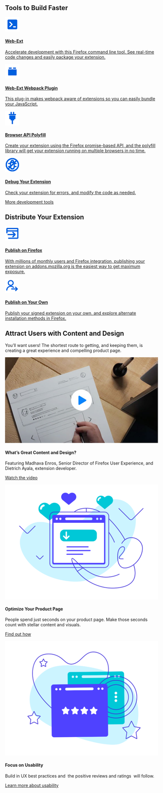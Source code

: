 <!-- Section Intro -->
<div class="panel section-intro bg-dark bg-alt2">
<div class="grid-container grid-x grid-padding-x align-center tiles-outside">
<div class="cell small-12 medium-8 large-6 text-center" markdown="1">

## Tools to Build Faster

</div>
</div>
<div class="grid-container grid-x grid-padding-x tiles-container">

<!-- Tile 1 -->
<a href="https://developer.mozilla.org/en-US/docs/Mozilla/Add-ons/WebExtensions/Getting_started_with_web-ext" class="cell small-12 medium-6 tile-compact tile-block-link">
<div class="block-link" markdown="1">

![Web-Ext](assets/img/icons/web-ext.svg "Web-Ext")

#### Web-Ext

Accelerate development with this Firefox command line tool. See real-time code changes and easily package your extension.

</div>
</a>
<!-- END: Tile 1 -->

<!-- Tile 2 -->
<a href="https://github.com/hiikezoe/web-ext-webpack-plugin/blob/master/README.md" class="cell small-12 medium-6 tile-compact tile-block-link">
<div class="block-link" markdown="1">

![Web-Ext Webpack Plugin](assets/img/icons/plugin.svg "Web-Ext Webpack Plugin")

#### Web-Ext Webpack Plugin

This plug-in makes webpack aware of extensions so you can easily bundle your JavaScript.

</div>
</a>
<!-- END: Tile 2 -->

<!-- Tile 3 -->
<a href="https://github.com/mozilla/webextension-polyfill" class="cell small-12 medium-6 tile-compact tile-block-link">
<div class="block-link" markdown="1">

![Browser API Polyfill](assets/img/icons/browser-api.svg "Browser API Polyfill")

#### Browser API Polyfill

Create your extension using the Firefox promise-based API, and the polyfill library will get your extension running on multiple browsers in no time.

</div>
</a>
<!-- END: Tile 3 -->

<!-- Tile 4 -->
<a href="https://developer.mozilla.org/docs/Mozilla/Add-ons/WebExtensions/Debugging" class="cell small-12 medium-6 tile-compact tile-block-link">
<div class="block-link" markdown="1">

![Debug Your Extension](assets/img/icons/debug.svg "Debug Your Extension")

#### Debug Your Extension

Check your extension for errors, and modify the code as needed.

</div>
</a>
<!-- END: Tile 4 -->

</div>
<div class="grid-container grid-x grid-padding-x align-center tiles-outside">
<div class="cell small-12 medium-8 large-6 text-center" markdown="1">

[More development tools](https://developer.mozilla.org/en-US/docs/Mozilla/Add-ons/WebExtensions/Development_Tools)

</div>
</div>
</div>
<!-- END: Section Intro -->


<!-- Section Tiles -->
<div class="section-tiles bg-grey">
<div class="tiles-outside">
<div class="grid-container grid-x grid-padding-x align-center">
<div class="cell small-12 medium-8 large-6 text-center" markdown="1">

## Distribute Your Extension

</div>
</div>
</div>
<div class="tiles-container">
<div class="grid-container grid-x grid-padding-x align-center">

<!-- Tile 1 -->
<a href="https://developer.mozilla.org/en-US/docs/Mozilla/Add-ons/Distribution" class="cell small-12 medium-6 tile-compact tile-block-link">
<div class="block-link" markdown="1">

![Publish on Firefox](assets/img/icons/publish-on-firefox.svg "Publish on Firefox")

#### Publish on Firefox

With millions of monthly users and Firefox integration, publishing your extension on addons.mozilla.org is the easiest way to get maximum exposure.

</div>
</a>
<!-- END: Tile 1 -->

<!-- Tile 2 -->
<a href="https://developer.mozilla.org/en-US/docs/Mozilla/Add-ons/WebExtensions/Alternative_distribution_options" class="cell small-12 medium-6 tile-compact tile-block-link">
<div class="block-link" markdown="1">

![Publish on Your Own](assets/img/icons/publish-on-own.svg "Publish on Your Own")

#### Publish on Your Own

Publish your signed extension on your own, and explore alternate installation methods in Firefox.

</div>
</a>
<!-- END: Tile 2 -->

</div>
</div>
</div>
<!-- END: Section Tiles -->


<!-- Section More -->
<div class="section-more panel bg-grey">
<div class="grid-container grid-x grid-padding-x align-center more-intro">
<div class="cell small-12 medium-10 large-8 text-center" markdown="1">

## Attract Users with Content and Design

You’ll want users! The shortest route to getting, and keeping them, is creating a great experience and compelling product page.

</div>
</div>

<div class="grid-container grid-x grid-padding-x align-center tiles-container">

<!-- Tile 1 -->
<div class="cell small-12 large-4 tile-borderless" markdown="1">

[![What’s Great Content and Design?](assets/img/content_video_thumbnail.jpg)](a0_OsLGI0k4 "Open Popup Video")

#### What’s Great Content and Design?

Featuring Madhava Enros, Senior Director of Firefox User Experience, and Dietrich Ayala, extension developer.

[Watch the video](a0_OsLGI0k4 "Open Popup Video")

</div>
<!-- END: Tile 1 -->

<!-- Tile 2 -->
<div class="cell small-12 large-4 tile-borderless" markdown="1">

![Optimize Your Product Page](assets/img/Optimize-Product-Page.svg "Optimize Your Product Page")

#### Optimize Your Product Page

People spend just seconds on your product page. Make those seconds count with stellar content and visuals.

[Find out how](https://developer.mozilla.org/en-US/docs/Mozilla/Add-ons/Listing)

</div>
<!-- END: Tile 2 -->

<!-- Tile 3 -->
<div class="cell small-12 large-4 tile-borderless" markdown="1">

![Focus on Usability](assets/img/Focus-Usability.svg "Focus on Usability")

#### Focus on Usability

Build in UX best practices and  the positive reviews and ratings  will follow.

[Learn more about usability](https://developer.mozilla.org/en-US/docs/Mozilla/Add-ons/WebExtensions/User_experience_best_practices)

</div>
<!-- END: Tile 3 -->

</div>
</div>
<!-- END: Section More -->